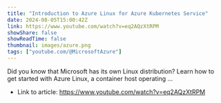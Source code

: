 ```yaml
---
title: "Introduction to Azure Linux for Azure Kubernetes Service"
date: 2024-08-05T15:00:42Z
link: https://www.youtube.com/watch?v=eq2AQzXtRPM
showShare: false
showReadTime: false
thumbnail: images/azure.png
tags: ["youtube.com/@MicrosoftAzure"]
---
```

Did you know that Microsoft has its own Linux distribution? Learn how to get started with Azure Linux, a container host operating ...

- Link to article: https://www.youtube.com/watch?v=eq2AQzXtRPM